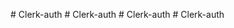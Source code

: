 
#   C l e r k - a u t h  
 #   C l e r k - a u t h  
 #   C l e r k - a u t h  
 #   C l e r k - a u t h  
 
